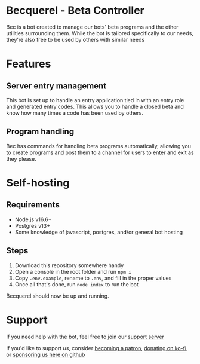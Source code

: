 # Becquerel - Beta Controller
Bec is a bot created to manage our bots' beta programs and the other utilities surrounding them. While the bot is tailored specifically to our needs, they're also free to be used by others with similar needs

# Features
## Server entry management
This bot is set up to handle an entry application tied in with an entry role and generated entry codes. This allows you to handle a closed beta and know how many times a code has been used by others.

## Program handling
Bec has commands for handling beta programs automatically, allowing you to create programs and post them to a channel for users to enter and exit as they please.

# Self-hosting
## Requirements
- Node.js v16.6+
- Postgres v13+
- Some knowledge of javascript, postgres, and/or general bot hosting

## Steps
1. Download this repository somewhere handy
2. Open a console in the root folder and run `npm i`
3. Copy `.env.example`, rename to `.env`, and fill in the proper values
4. Once all that's done, run `node index` to run the bot

Becquerel should now be up and running.

# Support
If you need help with the bot, feel free to join our [support server](https://discord.gg/EvDmXGt)

If you'd like to support *us*, consider [becoming a patron](https://patreon.com/greysdawn), [donating on ko-fi](https://ko-fi.com/greysdawn), or [sponsoring us here on github](https://github.com/sponsors/greysdawn)